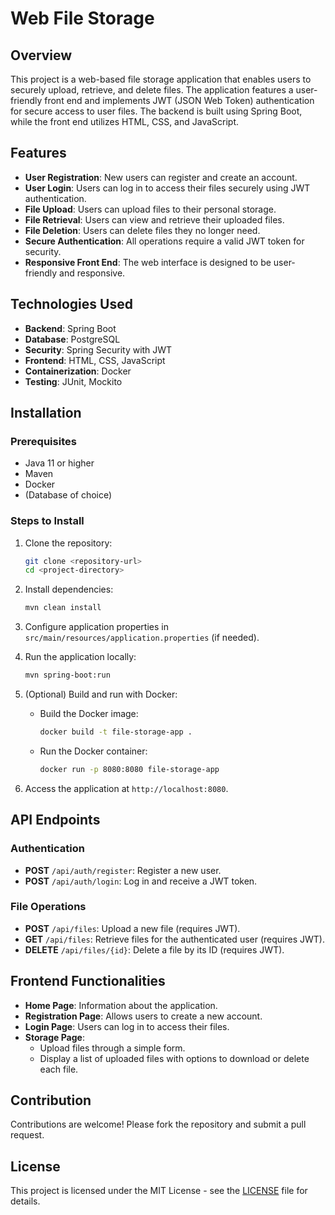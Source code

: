 # Web File Storage

## Overview
This project is a web-based file storage application that enables users to securely upload, retrieve, and delete files. The application features a user-friendly front end and implements JWT (JSON Web Token) authentication for secure access to user files. The backend is built using Spring Boot, while the front end utilizes HTML, CSS, and JavaScript.

## Features
- **User Registration**: New users can register and create an account.
- **User Login**: Users can log in to access their files securely using JWT authentication.
- **File Upload**: Users can upload files to their personal storage.
- **File Retrieval**: Users can view and retrieve their uploaded files.
- **File Deletion**: Users can delete files they no longer need.
- **Secure Authentication**: All operations require a valid JWT token for security.
- **Responsive Front End**: The web interface is designed to be user-friendly and responsive.

## Technologies Used
- **Backend**: Spring Boot
- **Database**: PostgreSQL
- **Security**: Spring Security with JWT
- **Frontend**: HTML, CSS, JavaScript
- **Containerization**: Docker
- **Testing**: JUnit, Mockito

## Installation

### Prerequisites
- Java 11 or higher
- Maven
- Docker
- (Database of choice)

### Steps to Install
1. Clone the repository:
   ```bash
   git clone <repository-url>
   cd <project-directory>
   ```

2. Install dependencies:
   ```bash
   mvn clean install
   ```
3. Configure application properties in `src/main/resources/application.properties` (if needed).

4. Run the application locally:
   ```bash
   mvn spring-boot:run
   ```

5. (Optional) Build and run with Docker:
    - Build the Docker image:
      ```bash
      docker build -t file-storage-app .
      ```
    - Run the Docker container:
      ```bash
      docker run -p 8080:8080 file-storage-app
      ```

6. Access the application at `http://localhost:8080`.

## API Endpoints
### Authentication
- **POST** `/api/auth/register`: Register a new user.
- **POST** `/api/auth/login`: Log in and receive a JWT token.

### File Operations
- **POST** `/api/files`: Upload a new file (requires JWT).
- **GET** `/api/files`: Retrieve files for the authenticated user (requires JWT).
- **DELETE** `/api/files/{id}`: Delete a file by its ID (requires JWT).

## Frontend Functionalities
- **Home Page**: Information about the application.
- **Registration Page**: Allows users to create a new account.
- **Login Page**: Users can log in to access their files.
- **Storage Page**:
    - Upload files through a simple form.
    - Display a list of uploaded files with options to download or delete each file.

## Contribution
Contributions are welcome! Please fork the repository and submit a pull request.

## License
This project is licensed under the MIT License - see the [LICENSE](LICENSE) file for details.